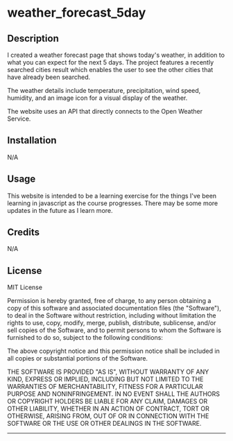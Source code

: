 # weather_forecast_5day

## Description

I created a weather forecast page that shows today's weather, in addition to what you can expect for the next 5 days.  The project features a recently searched cities result which enables the user to see the other cities that have already been searched.

The weather details include temperature, precipitation, wind speed, humidity, and an image icon for a visual display of the weather.

The website uses an API that directly connects to the Open Weather Service.

## Installation

N/A

## Usage

This website is intended to be a learning exercise for the things I've been learning in javascript as the course progresses.  There may be some more updates in the future as I learn more.

## Credits

N/A

## License

MIT License

Permission is hereby granted, free of charge, to any person obtaining a copy
of this software and associated documentation files (the "Software"), to deal
in the Software without restriction, including without limitation the rights
to use, copy, modify, merge, publish, distribute, sublicense, and/or sell
copies of the Software, and to permit persons to whom the Software is
furnished to do so, subject to the following conditions:

The above copyright notice and this permission notice shall be included in all
copies or substantial portions of the Software.

THE SOFTWARE IS PROVIDED "AS IS", WITHOUT WARRANTY OF ANY KIND, EXPRESS OR
IMPLIED, INCLUDING BUT NOT LIMITED TO THE WARRANTIES OF MERCHANTABILITY,
FITNESS FOR A PARTICULAR PURPOSE AND NONINFRINGEMENT. IN NO EVENT SHALL THE
AUTHORS OR COPYRIGHT HOLDERS BE LIABLE FOR ANY CLAIM, DAMAGES OR OTHER
LIABILITY, WHETHER IN AN ACTION OF CONTRACT, TORT OR OTHERWISE, ARISING FROM,
OUT OF OR IN CONNECTION WITH THE SOFTWARE OR THE USE OR OTHER DEALINGS IN THE
SOFTWARE.

---

